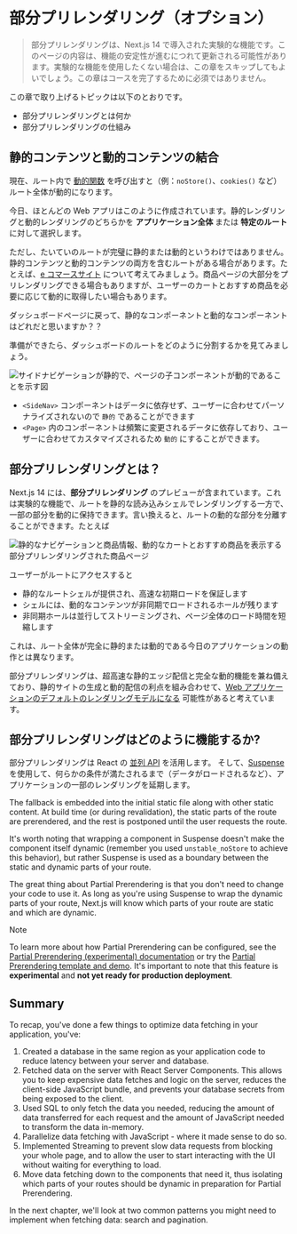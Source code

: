 # 部分プリレンダリング（オプション）

> 部分プリレンダリングは、Next.js 14 で導入された実験的な機能です。このページの内容は、機能の安定性が進むにつれて更新される可能性があります。実験的な機能を使用したくない場合は、この章をスキップしてもよいでしょう。この章はコースを完了するために必須ではありません。

この章で取り上げるトピックは以下のとおりです。

- 部分プリレンダリングとは何か
- 部分プリレンダリングの仕組み

## 静的コンテンツと動的コンテンツの結合

現在、ルート内で [動的関数](https://nextjs.org/docs/app/building-your-application/routing/route-handlers#dynamic-functions) を呼び出すと（例：`noStore()`、`cookies()` など） ルート全体が動的になります。

今日、ほとんどの Web アプリはこのように作成されています。静的レンダリングと動的レンダリングのどちらかを **アプリケーション全体** または **特定のルート** に対して選択します。

ただし、たいていのルートが完璧に静的または動的というわけではありません。静的コンテンツと動的コンテンツの両方を含むルートがある場合があります。たとえば、[e コマースサイト](https://partialprerendering.com/) について考えてみましょう。商品ページの大部分をプリレンダリングできる場合もありますが、ユーザーのカートとおすすめ商品を必要に応じて動的に取得したい場合もあります。

ダッシュボードページに戻って、静的なコンポーネントと動的なコンポーネントはどれだと思いますか？？

準備ができたら、ダッシュボードのルートをどのように分割するかを見てみましょう。

![サイドナビゲーションが静的で、ページの子コンポーネントが動的であることを示す図](/_images/dashboard-static-dynamic-components.avif)

- `<SideNav>` コンポーネントはデータに依存せず、ユーザーに合わせてパーソナライズされないので `静的` であることができます
- `<Page>` 内のコンポーネントは頻繁に変更されるデータに依存しており、ユーザーに合わせてカスタマイズされるため `動的` にすることができます。

## 部分プリレンダリングとは？

Next.js 14 には、**部分プリレンダリング** のプレビューが含まれています。これは実験的な機能で、ルートを静的な読み込みシェルでレンダリングする一方で、一部の部分を動的に保持できます。言い換えると、ルートの動的な部分を分離することができます。たとえば

![静的なナビゲーションと商品情報、動的なカートとおすすめ商品を表示する部分プリレンダリングされた商品ページ](/_images/thinking-in-ppr.avif)

ユーザーがルートにアクセスすると

- 静的なルートシェルが提供され、高速な初期ロードを保証します
- シェルには、動的なコンテンツが非同期でロードされるホールが残ります
- 非同期ホールは並行してストリーミングされ、ページ全体のロード時間を短縮します

これは、ルート全体が完全に静的または動的である今日のアプリケーションの動作とは異なります。

部分プリレンダリングは、超高速な静的エッジ配信と完全な動的機能を兼ね備えており、静的サイトの生成と動的配信の利点を組み合わせて、[Web アプリケーションのデフォルトのレンダリングモデルになる](https://vercel.com/blog/partial-prerendering-with-next-js-creating-a-new-default-rendering-model) 可能性があると考えています。

## 部分プリレンダリングはどのように機能するか?

部分プリレンダリングは React の [並列 API](https://react.dev/blog/2021/12/17/react-conf-2021-recap#react-18-and-concurrent-features) を活用します。
そして、[Suspense](https://react.dev/reference/react/Sus​​pense) を使用して、何らかの条件が満たされるまで（データがロードされるなど）、アプリケーションの一部のレンダリングを延期します。

The fallback is embedded into the initial static file along with other static content. At build time (or during revalidation), the static parts of the route are prerendered, and the rest is postponed until the user requests the route.

It's worth noting that wrapping a component in Suspense doesn't make the component itself dynamic (remember you used `unstable_noStore` to achieve this behavior), but rather Suspense is used as a boundary between the static and dynamic parts of your route.

The great thing about Partial Prerendering is that you don't need to change your code to use it. As long as you're using Suspense to wrap the dynamic parts of your route, Next.js will know which parts of your route are static and which are dynamic.

> [!note]
>
> To learn more about how Partial Prerendering can be configured, see the [Partial Prerendering (experimental) documentation](https://nextjs.org/docs/app/api-reference/next-config-js/partial-prerendering) or try the [Partial Prerendering template and demo](https://vercel.com/templates/next.js/partial-prerendering-nextjs). It's important to note that this feature is **experimental** and **not yet ready for production deployment**.

## Summary

To recap, you've done a few things to optimize data fetching in your application, you've:

1. Created a database in the same region as your application code to reduce latency between your server and database.
1. Fetched data on the server with React Server Components. This allows you to keep expensive data fetches and logic on the server, reduces the client-side JavaScript bundle, and prevents your database secrets from being exposed to the client.
1. Used SQL to only fetch the data you needed, reducing the amount of data transferred for each request and the amount of JavaScript needed to transform the data in-memory.
1. Parallelize data fetching with JavaScript - where it made sense to do so.
1. Implemented Streaming to prevent slow data requests from blocking your whole page, and to allow the user to start interacting with the UI without waiting for everything to load.
1. Move data fetching down to the components that need it, thus isolating which parts of your routes should be dynamic in preparation for Partial Prerendering.

In the next chapter, we'll look at two common patterns you might need to implement when fetching data: search and pagination.
